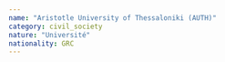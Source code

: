 ```yaml
---
name: "Aristotle University of Thessaloniki (AUTH)"
category: civil_society
nature: "Université"
nationality: GRC
---
```

    